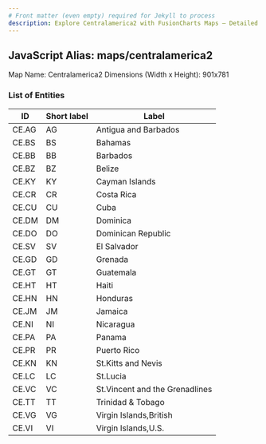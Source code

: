 ```yaml
---
# Front matter (even empty) required for Jekyll to process
description: Explore Centralamerica2 with FusionCharts Maps – Detailed features for seamless integration. Try now & enhance your data visualization today! 
---
```


## JavaScript Alias: maps/centralamerica2

Map Name: Centralamerica2
Dimensions (Width x Height): 901x781





### List of Entities

ID | Short label | Label
---|---|---|
CE.AG|AG|Antigua and Barbados
CE.BS|BS|Bahamas
CE.BB|BB|Barbados
CE.BZ|BZ|Belize
CE.KY|KY|Cayman Islands
CE.CR|CR|Costa Rica
CE.CU|CU|Cuba
CE.DM|DM|Dominica
CE.DO|DO|Dominican Republic
CE.SV|SV|El Salvador
CE.GD|GD|Grenada
CE.GT|GT|Guatemala
CE.HT|HT|Haiti
CE.HN|HN|Honduras
CE.JM|JM|Jamaica
CE.NI|NI|Nicaragua
CE.PA|PA|Panama
CE.PR|PR|Puerto Rico
CE.KN|KN|St.Kitts and Nevis
CE.LC|LC|St.Lucia
CE.VC|VC|St.Vincent and the Grenadlines
CE.TT|TT|Trinidad & Tobago
CE.VG|VG|Virgin Islands,British
CE.VI|VI|Virgin Islands,U.S.

